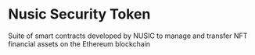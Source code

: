 # Nusic Security Token
Suite of smart contracts developed by NUSIC to manage and transfer NFT financial assets on the Ethereum blockchain
